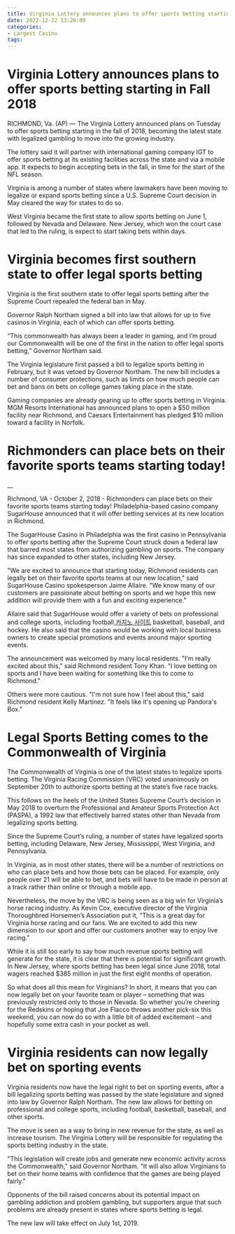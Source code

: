 ```yaml
---
title: Virginia Lottery announces plans to offer sports betting starting in Fall 2018
date: 2022-12-22 13:26:09
categories:
- Largest Casino
tags:
---
```



#  Virginia Lottery announces plans to offer sports betting starting in Fall 2018

RICHMOND, Va. (AP) — The Virginia Lottery announced plans on Tuesday to offer sports betting starting in the fall of 2018, becoming the latest state with legalized gambling to move into the growing industry.

The lottery said it will partner with international gaming company IGT to offer sports betting at its existing facilities across the state and via a mobile app. It expects to begin accepting bets in the fall, in time for the start of the NFL season.

Virginia is among a number of states where lawmakers have been moving to legalize or expand sports betting since a U.S. Supreme Court decision in May cleared the way for states to do so.

West Virginia became the first state to allow sports betting on June 1, followed by Nevada and Delaware. New Jersey, which won the court case that led to the ruling, is expect to start taking bets within days.

#  Virginia becomes first southern state to offer legal sports betting

Virginia is the first southern state to offer legal sports betting after the Supreme Court repealed the federal ban in May.

Governor Ralph Northam signed a bill into law that allows for up to five casinos in Virginia, each of which can offer sports betting.

“This commonwealth has always been a leader in gaming, and I’m proud our Commonwealth will be one of the first in the nation to offer legal sports betting,” Governor Northam said.

The Virginia legislature first passed a bill to legalize sports betting in February, but it was vetoed by Governor Northam. The new bill includes a number of consumer protections, such as limits on how much people can bet and bans on bets on college games taking place in the state.

Gaming companies are already gearing up to offer sports betting in Virginia. MGM Resorts International has announced plans to open a $50 million facility near Richmond, and Caesars Entertainment has pledged $10 million toward a facility in Norfolk.

#  Richmonders can place bets on their favorite sports teams starting today!

__

Richmond, VA - October 2, 2018 - Richmonders can place bets on their favorite sports teams starting today! Philadelphia-based casino company SugarHouse announced that it will offer betting services at its new location in Richmond.

The SugarHouse Casino in Philadelphia was the first casino in Pennsylvania to offer sports betting after the Supreme Court struck down a federal law that barred most states from authorizing gambling on sports. The company has since expanded to other states, including New Jersey.

"We are excited to announce that starting today, Richmond residents can legally bet on their favorite sports teams at our new location," said SugarHouse Casino spokesperson Jaime Allaire. "We know many of our customers are passionate about betting on sports and we hope this new addition will provide them with a fun and exciting experience."

Allaire said that SugarHouse would offer a variety of bets on professional and college sports, including football,[카지노 사이트](https://choegocasino.com/) basketball, baseball, and hockey. He also said that the casino would be working with local business owners to create special promotions and events around major sporting events.

The announcement was welcomed by many local residents. "I'm really excited about this," said Richmond resident Tony Khan. "I love betting on sports and I have been waiting for something like this to come to Richmond."

Others were more cautious. "I'm not sure how I feel about this," said Richmond resident Kelly Martinez. "It feels like it's opening up Pandora's Box."

#  Legal Sports Betting comes to the Commonwealth of Virginia

The Commonwealth of Virginia is one of the latest states to legalize sports betting. The Virginia Racing Commission (VRC) voted unanimously on September 20th to authorize sports betting at the state’s five race tracks. 

This follows on the heels of the United States Supreme Court’s decision in May 2018 to overturn the Professional and Amateur Sports Protection Act (PASPA), a 1992 law that effectively barred states other than Nevada from legalizing sports betting. 

Since the Supreme Court’s ruling, a number of states have legalized sports betting, including Delaware, New Jersey, Mississippi, West Virginia, and Pennsylvania.

In Virginia, as in most other states, there will be a number of restrictions on who can place bets and how those bets can be placed. For example, only people over 21 will be able to bet, and bets will have to be made in person at a track rather than online or through a mobile app. 

Nevertheless, the move by the VRC is being seen as a big win for Virginia’s horse racing industry. As Kevin Cox, executive director of the Virginia Thoroughbred Horsemen’s Association put it, “This is a great day for Virginia horse racing and our fans. We are excited to add this new dimension to our sport and offer our customers another way to enjoy live racing.” 

While it is still too early to say how much revenue sports betting will generate for the state, it is clear that there is potential for significant growth. In New Jersey, where sports betting has been legal since June 2018, total wagers reached $385 million in just the first eight months of operation. 

So what does all this mean for Virginians? In short, it means that you can now legally bet on your favorite team or player – something that was previously restricted only to those in Nevada. So whether you’re cheering for the Redskins or hoping that Joe Flacco throws another pick-six this weekend, you can now do so with a little bit of added excitement – and hopefully some extra cash in your pocket as well.

#  Virginia residents can now legally bet on sporting events

Virginia residents now have the legal right to bet on sporting events, after a bill legalizing sports betting was passed by the state legislature and signed into law by Governor Ralph Northam. The new law allows for betting on professional and college sports, including football, basketball, baseball, and other sports.

The move is seen as a way to bring in new revenue for the state, as well as increase tourism. The Virginia Lottery will be responsible for regulating the sports betting industry in the state.

"This legislation will create jobs and generate new economic activity across the Commonwealth," said Governor Northam. "It will also allow Virginians to bet on their home teams with confidence that the games are being played fairly."

Opponents of the bill raised concerns about its potential impact on gambling addiction and problem gambling, but supporters argue that such problems are already present in states where sports betting is legal.

The new law will take effect on July 1st, 2019.